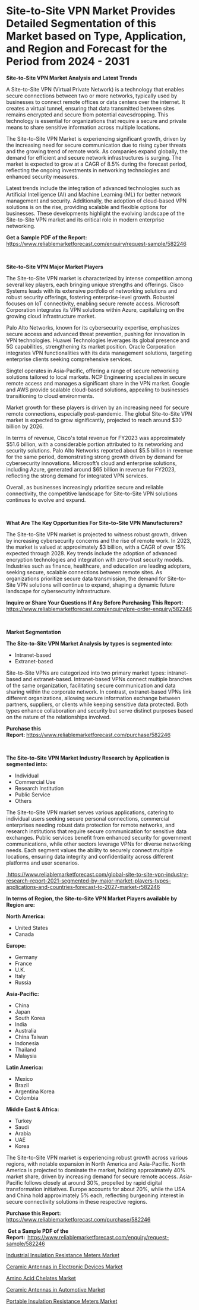 <p><h1>Site-to-Site VPN Market Provides Detailed Segmentation of this Market based on Type, Application, and Region and Forecast for the Period from 2024 - 2031</h1></p><p><strong>Site-to-Site VPN Market Analysis and Latest Trends</strong></p>
<p><p>A Site-to-Site VPN (Virtual Private Network) is a technology that enables secure connections between two or more networks, typically used by businesses to connect remote offices or data centers over the internet. It creates a virtual tunnel, ensuring that data transmitted between sites remains encrypted and secure from potential eavesdropping. This technology is essential for organizations that require a secure and private means to share sensitive information across multiple locations.</p><p>The Site-to-Site VPN Market is experiencing significant growth, driven by the increasing need for secure communication due to rising cyber threats and the growing trend of remote work. As companies expand globally, the demand for efficient and secure network infrastructures is surging. The market is expected to grow at a CAGR of 8.5% during the forecast period, reflecting the ongoing investments in networking technologies and enhanced security measures.</p><p>Latest trends include the integration of advanced technologies such as Artificial Intelligence (AI) and Machine Learning (ML) for better network management and security. Additionally, the adoption of cloud-based VPN solutions is on the rise, providing scalable and flexible options for businesses. These developments highlight the evolving landscape of the Site-to-Site VPN market and its critical role in modern enterprise networking.</p></p>
<p><strong>Get a Sample PDF of the Report:&nbsp;</strong> <a href="https://www.reliablemarketforecast.com/enquiry/request-sample/582246?utm_campaign=1167&utm_medium=2&utm_source=Github&utm_content=ia&utm_term=08122024&utm_id=site-to-site-vpn">https://www.reliablemarketforecast.com/enquiry/request-sample/582246</a></p>
<p>&nbsp;</p>
<p><strong>Site-to-Site VPN Major Market Players</strong></p>
<p><p>The Site-to-Site VPN market is characterized by intense competition among several key players, each bringing unique strengths and offerings. Cisco Systems leads with its extensive portfolio of networking solutions and robust security offerings, fostering enterprise-level growth. Robustel focuses on IoT connectivity, enabling secure remote access. Microsoft Corporation integrates its VPN solutions within Azure, capitalizing on the growing cloud infrastructure market.</p><p>Palo Alto Networks, known for its cybersecurity expertise, emphasizes secure access and advanced threat prevention, pushing for innovation in VPN technologies. Huawei Technologies leverages its global presence and 5G capabilities, strengthening its market position. Oracle Corporation integrates VPN functionalities with its data management solutions, targeting enterprise clients seeking comprehensive services.</p><p>Singtel operates in Asia-Pacific, offering a range of secure networking solutions tailored to local markets. NCP Engineering specializes in secure remote access and manages a significant share in the VPN market. Google and AWS provide scalable cloud-based solutions, appealing to businesses transitioning to cloud environments.</p><p>Market growth for these players is driven by an increasing need for secure remote connections, especially post-pandemic. The global Site-to-Site VPN market is expected to grow significantly, projected to reach around $30 billion by 2026.</p><p>In terms of revenue, Cisco's total revenue for FY2023 was approximately $51.6 billion, with a considerable portion attributed to its networking and security solutions. Palo Alto Networks reported about $5.5 billion in revenue for the same period, demonstrating strong growth driven by demand for cybersecurity innovations. Microsoft’s cloud and enterprise solutions, including Azure, generated around $65 billion in revenue for FY2023, reflecting the strong demand for integrated VPN services. </p><p>Overall, as businesses increasingly prioritize secure and reliable connectivity, the competitive landscape for Site-to-Site VPN solutions continues to evolve and expand.</p></p>
<p>&nbsp;</p>
<p><strong>What Are The Key Opportunities For Site-to-Site VPN Manufacturers?</strong></p>
<p><p>The Site-to-Site VPN market is projected to witness robust growth, driven by increasing cybersecurity concerns and the rise of remote work. In 2023, the market is valued at approximately $3 billion, with a CAGR of over 15% expected through 2028. Key trends include the adoption of advanced encryption technologies and integration with zero-trust security models. Industries such as finance, healthcare, and education are leading adopters, seeking secure, scalable connections between remote sites. As organizations prioritize secure data transmission, the demand for Site-to-Site VPN solutions will continue to expand, shaping a dynamic future landscape for cybersecurity infrastructure.</p></p>
<p><strong>Inquire or Share Your Questions If Any Before Purchasing This Report:</strong> <a href="https://www.reliablemarketforecast.com/enquiry/pre-order-enquiry/582246?utm_campaign=1167&utm_medium=2&utm_source=Github&utm_content=ia&utm_term=08122024&utm_id=site-to-site-vpn">https://www.reliablemarketforecast.com/enquiry/pre-order-enquiry/582246</a></p>
<p>&nbsp;</p>
<p><strong>Market Segmentation</strong></p>
<p><strong>The Site-to-Site VPN Market Analysis by types is segmented into:</strong></p>
<p><ul><li>Intranet-based</li><li>Extranet-based</li></ul></p>
<p><p>Site-to-Site VPNs are categorized into two primary market types: intranet-based and extranet-based. Intranet-based VPNs connect multiple branches of the same organization, facilitating secure communication and data sharing within the corporate network. In contrast, extranet-based VPNs link different organizations, allowing secure information exchange between partners, suppliers, or clients while keeping sensitive data protected. Both types enhance collaboration and security but serve distinct purposes based on the nature of the relationships involved.</p></p>
<p><strong>Purchase this Report:&nbsp;</strong><a href="https://www.reliablemarketforecast.com/purchase/582246?utm_campaign=1167&utm_medium=2&utm_source=Github&utm_content=ia&utm_term=08122024&utm_id=site-to-site-vpn">https://www.reliablemarketforecast.com/purchase/582246</a></p>
<p>&nbsp;</p>
<p><strong>The Site-to-Site VPN Market Industry Research by Application is segmented into:</strong></p>
<p><ul><li>Individual</li><li>Commercial Use</li><li>Research Institution</li><li>Public Service</li><li>Others</li></ul></p>
<p><p>The Site-to-Site VPN market serves various applications, catering to individual users seeking secure personal connections, commercial enterprises needing robust data protection for remote networks, and research institutions that require secure communication for sensitive data exchanges. Public services benefit from enhanced security for government communications, while other sectors leverage VPNs for diverse networking needs. Each segment values the ability to securely connect multiple locations, ensuring data integrity and confidentiality across different platforms and user scenarios.</p></p>
<p><a href="https://www.reliablemarketforecast.com/global-site-to-site-vpn-industry-research-report-2021-segmented-by-major-market-players-types-applications-and-countries-forecast-to-2027-market-r582246?utm_campaign=1167&utm_medium=2&utm_source=Github&utm_content=ia&utm_term=08122024&utm_id=site-to-site-vpn">&nbsp;https://www.reliablemarketforecast.com/global-site-to-site-vpn-industry-research-report-2021-segmented-by-major-market-players-types-applications-and-countries-forecast-to-2027-market-r582246</a></p>
<p><strong>In terms of Region, the Site-to-Site VPN Market Players available by Region are:</strong></p>
<p>
    <p> <strong> North America: </strong>
        <ul>
            <li>United States</li>
            <li>Canada</li>
        </ul>
        </p> 
    <p> <strong> Europe: </strong>
        <ul>
            <li>Germany</li>
            <li>France</li>
            <li>U.K.</li>
            <li>Italy</li>
            <li>Russia</li>
        </ul>
        </p> 
    <p> <strong> Asia-Pacific: </strong>
        <ul>
            <li>China</li>
            <li>Japan</li>
            <li>South Korea</li>
            <li>India</li>
            <li>Australia</li>
            <li>China Taiwan</li>
            <li>Indonesia</li>
            <li>Thailand</li>
            <li>Malaysia</li>
        </ul>
        </p> 
    <p> <strong> Latin America: </strong>
        <ul>
            <li>Mexico</li>
            <li>Brazil</li>
            <li>Argentina Korea</li>
            <li>Colombia</li>
        </ul>
        </p> 
    <p> <strong> Middle East & Africa: </strong>
        <ul>
            <li>Turkey</li>
            <li>Saudi</li>
            <li>Arabia</li>
            <li>UAE</li>
            <li>Korea</li>
        </ul>
    </p>
    </p>
<p><p>The Site-to-Site VPN market is experiencing robust growth across various regions, with notable expansion in North America and Asia-Pacific. North America is projected to dominate the market, holding approximately 40% market share, driven by increasing demand for secure remote access. Asia-Pacific follows closely at around 30%, propelled by rapid digital transformation initiatives. Europe accounts for about 20%, while the USA and China hold approximately 5% each, reflecting burgeoning interest in secure connectivity solutions in these respective regions.</p></p>
<p><strong>Purchase this Report: </strong><a href="https://www.reliablemarketforecast.com/purchase/582246?utm_campaign=1167&utm_medium=2&utm_source=Github&utm_content=ia&utm_term=08122024&utm_id=site-to-site-vpn">https://www.reliablemarketforecast.com/purchase/582246</a></p>
<p>&nbsp;<strong>Get a Sample PDF of the Report:&nbsp;&nbsp;</strong><a href="https://www.reliablemarketforecast.com/enquiry/request-sample/582246?utm_campaign=1167&utm_medium=2&utm_source=Github&utm_content=ia&utm_term=08122024&utm_id=site-to-site-vpn">https://www.reliablemarketforecast.com/enquiry/request-sample/582246</a></p>
<p><strong></strong></p>
<p><p><a href="https://www.linkedin.com/pulse/the-sympatico-insight-9odme?utm_campaign=1167&utm_medium=2&utm_source=Github&utm_content=ia&utm_term=08122024&utm_id=site-to-site-vpn">Industrial Insulation Resistance Meters Market</a></p><p><a href="https://www.linkedin.com/pulse/ceramic-antennas-electronic-devices-market-size-foreign-opportunities-vv8te?utm_campaign=1167&utm_medium=2&utm_source=Github&utm_content=ia&utm_term=08122024&utm_id=site-to-site-vpn">Ceramic Antennas in Electronic Devices Market</a></p><p><a href="https://github.com/mabutironaldo/Market-Research-Report-List-6/blob/main/amino-acid-chelates-market.md?utm_campaign=1167&utm_medium=2&utm_source=Github&utm_content=ia&utm_term=08122024&utm_id=site-to-site-vpn">Amino Acid Chelates Market</a></p><p><a href="https://www.linkedin.com/pulse/detailed-analysis-size-ceramic-antennas-automotive-market-projected-anhue?utm_campaign=1167&utm_medium=2&utm_source=Github&utm_content=ia&utm_term=08122024&utm_id=site-to-site-vpn">Ceramic Antennas in Automotive Market</a></p><p><a href="https://www.linkedin.com/pulse/study-forecastingthe-globalportable-insulation-resistance-meters-g40af?utm_campaign=1167&utm_medium=2&utm_source=Github&utm_content=ia&utm_term=08122024&utm_id=site-to-site-vpn">Portable Insulation Resistance Meters Market</a></p></p>